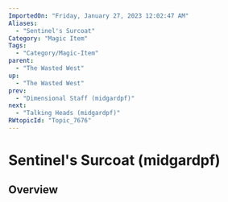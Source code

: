 ```yaml
---
ImportedOn: "Friday, January 27, 2023 12:02:47 AM"
Aliases:
  - "Sentinel's Surcoat"
Category: "Magic Item"
Tags:
  - "Category/Magic-Item"
parent:
  - "The Wasted West"
up:
  - "The Wasted West"
prev:
  - "Dimensional Staff (midgardpf)"
next:
  - "Talking Heads (midgardpf)"
RWtopicId: "Topic_7676"
---
```

# Sentinel's Surcoat (midgardpf)
## Overview
